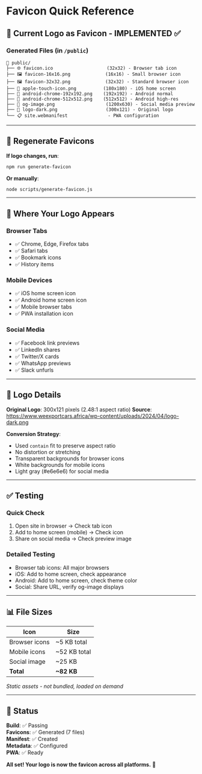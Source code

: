 # Favicon Quick Reference

## 🎯 Current Logo as Favicon - IMPLEMENTED ✅

### Generated Files (in `/public`)

```
📁 public/
├── 🌐 favicon.ico                    (32x32) - Browser tab icon
├── 🖼️ favicon-16x16.png             (16x16) - Small browser icon
├── 🖼️ favicon-32x32.png             (32x32) - Standard browser icon
├── 🍎 apple-touch-icon.png          (180x180) - iOS home screen
├── 🤖 android-chrome-192x192.png    (192x192) - Android normal
├── 🤖 android-chrome-512x512.png    (512x512) - Android high-res
├── 📱 og-image.png                   (1200x630) - Social media preview
├── 🎨 logo-dark.png                  (300x121) - Original logo
└── 📋 site.webmanifest               - PWA configuration
```

---

## 🔄 Regenerate Favicons

**If logo changes, run**:
```bash
npm run generate-favicon
```

**Or manually**:
```bash
node scripts/generate-favicon.js
```

---

## 📱 Where Your Logo Appears

### Browser Tabs
- ✅ Chrome, Edge, Firefox tabs
- ✅ Safari tabs
- ✅ Bookmark icons
- ✅ History items

### Mobile Devices
- ✅ iOS home screen icon
- ✅ Android home screen icon
- ✅ Mobile browser tabs
- ✅ PWA installation icon

### Social Media
- ✅ Facebook link previews
- ✅ LinkedIn shares
- ✅ Twitter/X cards
- ✅ WhatsApp previews
- ✅ Slack unfurls

---

## 🎨 Logo Details

**Original Logo**: 300x121 pixels (2.48:1 aspect ratio)
**Source**: https://www.weexportcars.africa/wp-content/uploads/2024/04/logo-dark.png

**Conversion Strategy**:
- Used `contain` fit to preserve aspect ratio
- No distortion or stretching
- Transparent backgrounds for browser icons
- White backgrounds for mobile icons
- Light gray (#e6e6e6) for social media

---

## ✅ Testing

### Quick Check
1. Open site in browser → Check tab icon
2. Add to home screen (mobile) → Check icon
3. Share on social media → Check preview image

### Detailed Testing
- Browser tab icons: All major browsers
- iOS: Add to home screen, check appearance
- Android: Add to home screen, check theme color
- Social: Share URL, verify og-image displays

---

## 📊 File Sizes

| Icon | Size |
|------|------|
| Browser icons | ~5 KB total |
| Mobile icons | ~52 KB total |
| Social image | ~25 KB |
| **Total** | **~82 KB** |

*Static assets - not bundled, loaded on demand*

---

## 🚀 Status

**Build**: ✅ Passing  
**Favicons**: ✅ Generated (7 files)  
**Manifest**: ✅ Created  
**Metadata**: ✅ Configured  
**PWA**: ✅ Ready  

**All set! Your logo is now the favicon across all platforms.** 🎊
